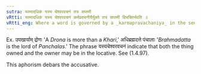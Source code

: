 ```yaml
---
sutra: यस्मादधिकं यस्य चेश्वरवचनं तत्र सप्तमी
vRtti: यस्मादधिकं यस्य चेश्वरवचनं कर्मप्रवचनीयैर्युक्ते तत्र सप्तमी विभक्तिर्भवति ॥
vRtti_eng: Where a word is governed by a _karmapravachaniya_ in the sense of \"more than\" (I. 4. 87) or \"lord of\" (I. 4. 97) there the 7th case-affix (locative) is employed.
---
```

Ex. उपखार्याम् द्रोणः 'A _Drona_ is more than a _Khari_,' अधिब्रह्मदत्ते पंचालाः '_Brahmadatta_ is the lord of _Panchalas_.' The phrase यस्यचेश्वरवचनं indicate that both the thing owned and the owner may be in the locative. See (1.4.97).

This aphorism debars the accusative.
